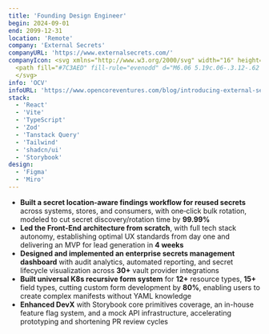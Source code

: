 ```yaml
---
title: 'Founding Design Engineer'
begin: 2024-09-01
end: 2099-12-31
location: 'Remote'
company: 'External Secrets'
companyURL: 'https://www.externalsecrets.com/'
companyIcon: <svg xmlns="http://www.w3.org/2000/svg" width="16" height="16" fill="none" viewBox="0 0 16 16">
  <path fill="#7C3AED" fill-rule="evenodd" d="M6.06 5.19c.06-.3.12-.62 0-.89-.17-.34-.55-.5-.93-.53a1.84 1.84 0 0 1-1.52-1.06A1.91 1.91 0 0 1 4.47.19a1.83 1.83 0 0 1 2.46.88c.3.63.22 1.35-.15 1.9-.2.31-.33.72-.17 1.07.13.27.41.41.67.55l.09.04a.96.96 0 0 1-.02 1.7.91.91 0 0 1-1.24-.44.96.96 0 0 1-.07-.6l.02-.1Zm3.27-1.16c-.13.27-.4.42-.68.56l-.09.05a.96.96 0 0 0 .03 1.69c.46.22 1 .03 1.23-.44.09-.2.1-.4.07-.6 0-.03 0-.06-.02-.1-.06-.3-.12-.6 0-.88.17-.34.56-.5.93-.53a1.84 1.84 0 0 0 1.54-1.06c.44-.94.05-2.07-.86-2.52a1.83 1.83 0 0 0-2.46.88c-.3.63-.22 1.34.13 1.88.21.31.34.72.17 1.07Zm-1.05 7.56c0-.3.19-.56.37-.8l.06-.09a.96.96 0 0 0 .18-.56.93.93 0 0 0-.92-.94c-.5 0-.92.42-.92.94 0 .21.07.41.18.57l.06.08c.18.24.37.5.37.8 0 .38-.28.7-.6.88a1.9 1.9 0 0 0-.94 1.64c0 1.05.82 1.89 1.84 1.89s1.84-.84 1.84-1.89c0-.7-.36-1.3-.91-1.63-.33-.19-.61-.5-.61-.89Zm3.4-5.07c-.28.07-.57-.07-.84-.2l-.1-.03a.9.9 0 0 0-.57-.06c-.5.12-.8.62-.7 1.13.12.51.61.83 1.11.71a.9.9 0 0 0 .56-.38c.19-.24.4-.48.68-.55.36-.09.72.13.98.41.43.49 1.1.73 1.77.57.99-.23 1.61-1.24 1.38-2.26a1.84 1.84 0 0 0-2.2-1.42c-.66.16-1.16.66-1.35 1.28-.11.37-.35.72-.71.8ZM4.86 7.68c-.19-.23-.4-.48-.68-.55-.37-.08-.73.13-.98.41-.43.48-1.1.7-1.76.55A1.89 1.89 0 0 1 .05 5.83a1.84 1.84 0 0 1 2.2-1.42c.67.16 1.17.67 1.36 1.3.1.37.34.73.7.81.29.07.58-.07.85-.2.03 0 .05-.02.08-.03a.9.9 0 0 1 .58-.06c.5.12.8.62.7 1.13a.92.92 0 0 1-1.1.71.9.9 0 0 1-.5-.3l-.07-.08Zm6.26 2.17c-.23-.19-.3-.5-.38-.8l-.03-.1a.94.94 0 0 0-.32-.5.9.9 0 0 0-1.29.16c-.32.4-.25 1 .14 1.32.17.13.36.2.55.2h.1c.3.01.6.02.84.2.3.24.35.67.3 1.04-.11.66.12 1.34.66 1.78.8.65 1.96.52 2.6-.3.62-.81.5-2-.3-2.65a1.81 1.81 0 0 0-1.82-.28c-.35.13-.76.16-1.05-.07Zm-5.05.29c-.3 0-.62.02-.84.2-.3.24-.36.66-.3 1.04.09.64-.15 1.32-.68 1.75-.8.65-1.96.52-2.6-.3-.62-.8-.5-2 .3-2.65a1.81 1.81 0 0 1 1.84-.27c.35.14.76.17 1.05-.06.23-.2.31-.5.38-.8l.02-.1c.05-.19.16-.36.32-.5a.9.9 0 0 1 1.3.15c.31.4.25 1-.15 1.33a.9.9 0 0 1-.54.2h-.1v.01Z" clip-rule="evenodd"/>
  </svg>
info: 'OCV'
infoURL: 'https://www.opencoreventures.com/blog/introducing-external-secrets-enterprise-secrets-management'
stack:
  - 'React'
  - 'Vite'
  - 'TypeScript'
  - 'Zod'
  - 'Tanstack Query'
  - 'Tailwind'
  - 'shadcn/ui'
  - 'Storybook'
design:
  - 'Figma'
  - 'Miro'
---
```


- **Built a secret location‑aware findings workflow for reused secrets** across systems, stores, and consumers, with one‑click bulk rotation, modeled to cut secret discovery/rotation time by **99.99%**
- **Led the Front-End architecture from scratch**, with full tech stack autonomy, establishing optimal UX standards from day one and delivering an MVP for lead generation in **4 weeks**
- **Designed and implemented an enterprise secrets management dashboard** with audit analytics, automated reporting, and secret lifecycle visualization across **30+** vault provider integrations
- **Built universal K8s recursive form system** for **12+** resource types, **15+** field types, cutting custom form development by **80%**, enabling users to create complex manifests without YAML knowledge
  <!-- - **Extended the recursive K8s form system with a lazy‑loaded renderer registry** for domain‑specific fields, cutting initial bundle size and decoupling domain UI from core form logic -->
  <!-- - **Consolidated API access** into **100+** typed React Query hooks with shared patterns (keys/caching/retries), increasing predictability and maintainability across pages and workflows -->
  <!-- - **Authored an accessible Select component (single/multi)** with dynamic badge count and full rendering customization, unifying field selection UX while improving input clarity at scale -->
- **Enhanced DevX** with Storybook core primitives coverage, an in-house feature flag system, and a mock API infrastructure, accelerating prototyping and shortening PR review cycles
